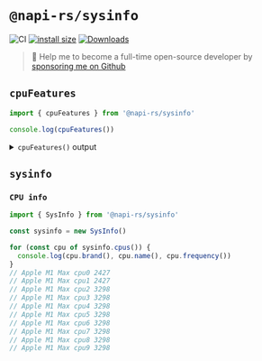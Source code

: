 # `@napi-rs/sysinfo`

![CI](https://github.com/Brooooooklyn/sysinfo/workflows/CI/badge.svg)
[![install size](https://packagephobia.com/badge?p=@napi-rs/sysinfo)](https://packagephobia.com/result?p=@napi-rs/sysinfo)
[![Downloads](https://img.shields.io/npm/dm/@napi-rs/sysinfo.svg?sanitize=true)](https://npmcharts.com/compare/@napi-rs/sysinfo?minimal=true)

> 🚀 Help me to become a full-time open-source developer by [sponsoring me on Github](https://github.com/sponsors/Brooooooklyn)

## `cpuFeatures`

```js
import { cpuFeatures } from '@napi-rs/sysinfo'

console.log(cpuFeatures())
```
<details>
  <summary>
    <code>cpuFeatures()</code> output
  </summary>

```js
{
  arch: 'aarch64',
  brand: 'Apple M1 Max',
  flags: {
    asimd: true,
    pmull: false,
    fp: true,
    fp16: true,
    sve: false,
    crc: true,
    lse: true,
    lse2: false,
    rdm: true,
    rcpc: true,
    rcpc2: true,
    dotprod: true,
    tme: false,
    fhm: true,
    dit: true,
    flagm: true,
    ssbs: true,
    sb: true,
    paca: true,
    pacg: true,
    dpb: true,
    dpb2: true,
    sve2: false,
    sve2Aes: false,
    sve2Sm4: false,
    sve2Sha3: false,
    sve2Bitperm: false,
    frintts: true,
    i8Mm: false,
    f32Mm: false,
    f64Mm: false,
    bf16: false,
    rand: false,
    bti: false,
    mte: false,
    jsconv: true,
    fcma: true,
    aes: true,
    sha2: true,
    sha3: true,
    sm4: false
  }
}
```
</details>

## `sysinfo`

### `CPU info`

```js
import { SysInfo } from '@napi-rs/sysinfo'

const sysinfo = new SysInfo()

for (const cpu of sysinfo.cpus()) {
  console.log(cpu.brand(), cpu.name(), cpu.frequency())
}
// Apple M1 Max cpu0 2427
// Apple M1 Max cpu1 2427
// Apple M1 Max cpu2 3298
// Apple M1 Max cpu3 3298
// Apple M1 Max cpu4 3298
// Apple M1 Max cpu5 3298
// Apple M1 Max cpu6 3298
// Apple M1 Max cpu7 3298
// Apple M1 Max cpu8 3298
// Apple M1 Max cpu9 3298
```
